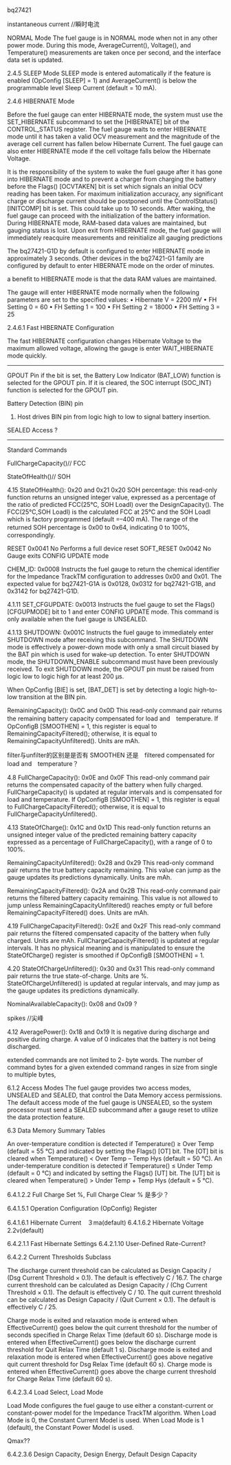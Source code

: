bq27421

instantaneous current //瞬时电流

NORMAL Mode
The fuel gauge is in NORMAL mode when not in any other power mode. During this mode,
AverageCurrent(), Voltage(), and Temperature() measurements are taken once per second, and the
interface data set is updated.


2.4.5 SLEEP Mode
SLEEP mode is entered automatically if the feature is enabled (OpConfig [SLEEP] = 1) and
AverageCurrent() is below the programmable level Sleep Current (default = 10 mA).

2.4.6 HIBERNATE Mode

Before the fuel gauge can enter HIBERNATE mode, the system must use the SET_HIBERNATE
subcommand to set the [HIBERNATE] bit of the CONTROL_STATUS register. The fuel gauge waits to
enter HIBERNATE mode until it has taken a valid OCV measurement and the magnitude of the average
cell current has fallen below Hibernate Current. The fuel gauge can also enter HIBERNATE mode if the
cell voltage falls below the Hibernate Voltage.

It is the responsibility of the system to wake the fuel gauge after it has gone into HIBERNATE mode and
to prevent a charger from charging the battery before the Flags() [OCVTAKEN] bit is set which signals an
initial OCV reading has been taken. For maximum initialization accuracy, any significant charge or
discharge current should be postponed until the ControlStatus() [INITCOMP] bit is set. This could take up
to 10 seconds. After waking, the fuel gauge can proceed with the initialization of the battery information.
During HIBERNATE mode, RAM-based data values are maintained, but gauging status is lost. Upon exit
from HIBERNATE mode, the fuel gauge will immediately reacquire measurements and reinitialize all
gauging predictions


The bq27421-G1D by default is configured to enter HIBERNATE mode in approximately 3 seconds. Other
devices in the bq27421-G1 family are configured by default to enter HIBERNATE mode on the order of
minutes.

a benefit to HIBERNATE mode is that the data RAM values are maintained.

The gauge will enter HIBERNATE mode normally when the following parameters are set to the specified
values:
• Hibernate V = 2200 mV
• FH Setting 0 = 60
• FH Setting 1 = 100
• FH Setting 2 = 18000
• FH Setting 3 = 25

2.4.6.1
Fast HIBERNATE Configuration

The fast HIBERNATE configuration changes Hibernate Voltage to the maximum allowed voltage,
allowing the gauge is enter WAIT_HIBERNATE mode quickly. 



---------
GPOUT Pin
if the bit is set, the Battery
Low Indicator (BAT_LOW) function is selected for the GPOUT pin. If it is cleared, the SOC interrupt
(SOC_INT) function is selected for the GPOUT pin.

Battery Detection (BIN) pin

1) Host drives BIN pin from logic high to low to signal
battery insertion.


SEALED Access ?

--------------------------------
Standard Commands

FullChargeCapacity()// FCC

StateOfHealth()// SOH

4.15 StateOfHealth(): 0x20 and 0x21
0x20 SOH percentage: this read-only function returns an unsigned integer value, expressed as a
percentage of the ratio of predicted FCC(25°C, SOH LoadI) over the DesignCapacity(). 
The FCC(25°C,SOH LoadI) is the calculated FCC at 25°C and the SOH LoadI which is factory programmed (default =–400 mA). 
The range of the returned SOH percentage is 0x00 to 0x64, indicating 0 to 100%,　correspondingly.


RESET 0x0041 No Performs a full device reset
SOFT_RESET 0x0042 No Gauge exits CONFIG UPDATE mode

CHEM_ID: 0x0008
Instructs the fuel gauge to return the chemical identifier for the Impedance TrackTM configuration to
addresses 0x00 and 0x01. The expected value for bq27421-G1A is 0x0128, 0x0312 for bq27421-G1B,
and 0x3142 for bq27421-G1D.

4.1.11 SET_CFGUPDATE: 0x0013
Instructs the fuel gauge to set the Flags() [CFGUPMODE] bit to 1 and enter CONFIG UPDATE mode. This
command is only available when the fuel gauge is UNSEALED.

4.1.13 SHUTDOWN: 0x001C
Instructs the fuel gauge to immediately enter SHUTDOWN mode after receiving this subcommand. The
SHUTDOWN mode is effectively a power-down mode with only a small circuit biased by the BAT pin
which is used for wake-up detection. To enter SHUTDOWN mode, the SHUTDOWN_ENABLE
subcommand must have been previously received. To exit SHUTDOWN mode, the GPOUT pin must be
raised from logic low to logic high for at least 200 μs.


When OpConfig [BIE] is set, [BAT_DET] is set by detecting a logic
high-to-low transition at the BIN pin.

RemainingCapacity(): 0x0C and 0x0D
This read-only command pair returns the remaining battery capacity compensated for load and　temperature. 
If OpConfigB [SMOOTHEN] = 1, this register is equal to RemainingCapacityFiltered();
otherwise, it is equal to RemainingCapacityUnfiltered(). Units are mAh.

filter与unfilter的区别是是否有 SMOOTHEN 还是　filtered compensated for load and　temperature？

4.8
FullChargeCapacity(): 0x0E and 0x0F
This read-only command pair returns the compensated capacity of the battery when fully charged.
FullChargeCapacity() is updated at regular intervals and is compensated for load and temperature. If
OpConfigB [SMOOTHEN] = 1, this register is equal to FullChargeCapacityFiltered(); otherwise, it is equal
to FullChargeCapacityUnfiltered().

4.13 StateOfCharge(): 0x1C and 0x1D
This read-only function returns an unsigned integer value of the predicted remaining battery capacity
expressed as a percentage of FullChargeCapacity(), with a range of 0 to 100%.

RemainingCapacityUnfiltered(): 0x28 and 0x29
This read-only command pair returns the true battery capacity remaining. This value can jump as the
gauge updates its predictions dynamically. Units are mAh.

RemainingCapacityFiltered(): 0x2A and 0x2B
This read-only command pair returns the filtered battery capacity remaining. This value is not allowed to
jump unless RemainingCapacityUnfiltered() reaches empty or full before RemainingCapacityFiltered()
does. Units are mAh.

4.19 FullChargeCapacityFiltered(): 0x2E and 0x2F
This read-only command pair returns the filtered compensated capacity of the battery when fully charged.
Units are mAh. FullChargeCapacityFiltered() is updated at regular intervals. It has no physical meaning
and is manipulated to ensure the StateOfCharge() register is smoothed if OpConfigB [SMOOTHEN] = 1.

4.20 StateOfChargeUnfiltered(): 0x30 and 0x31
This read-only command pair returns the true state-of-charge. Units are %. StateOfChargeUnfiltered() is
updated at regular intervals, and may jump as the gauge updates its predictions dynamically.


NominalAvailableCapacity(): 0x08 and 0x09 ?

spikes //尖峰

4.12 AveragePower(): 0x18 and 0x19
It is negative during discharge and positive during charge. A value of 0
indicates that the battery is not being discharged.



extended commands are not limited to 2-
byte words. The number of command bytes for a given extended command ranges in size from single to
multiple bytes,


6.1.2 Access Modes
The fuel gauge provides two access modes, UNSEALED and SEALED, that control the Data Memory
access permissions. The default access mode of the fuel gauge is UNSEALED, so the system processor
must send a SEALED subcommand after a gauge reset to utilize the data protection feature.


6.3 Data Memory Summary Tables


An over-temperature condition is detected if Temperature() ≥ Over Temp (default = 55 °C) and indicated
by setting the Flags() [OT] bit. The [OT] bit is cleared when Temperature() < Over Temp – Temp Hys
(default = 50 °C).
An under-temperature condition is detected if Temperature() ≤ Under Temp (default = 0 °C) and indicated
by setting the Flags() [UT] bit. The [UT] bit is cleared when Temperature() > Under Temp + Temp Hys
(default = 5 °C).


6.4.1.2.2 Full Charge Set %, Full Charge Clear % 是多少？

6.4.1.5.1 Operation Configuration (OpConfig) Register

6.4.1.6.1 Hibernate Current　３ma(default)
6.4.1.6.2 Hibernate Voltage 2.2v(default)

6.4.2.1.1 Fast Hibernate Settings
6.4.2.1.10 User-Defined Rate-Current?


6.4.2.2
Current Thresholds Subclass

The discharge current threshold can be calculated as Design Capacity / (Dsg Current Threshold × 0.1).
The default is effectively C / 16.7.
The charge current threshold can be calculated as Design Capacity / (Chg Current Threshold × 0.1).
The default is effectively C / 10.
The quit current threshold can be calculated as Design Capacity / (Quit Current × 0.1). The default is
effectively C / 25.

Charge mode is exited and relaxation mode is entered when EffectiveCurrent() goes below the quit
current threshold for the number of seconds specified in Charge Relax Time (default 60 s). Discharge
mode is entered when EffectiveCurrent() goes below the discharge current threshold for Quit Relax Time
(default 1 s). Discharge mode is exited and relaxation mode is entered when EffectiveCurrent() goes
above negative quit current threshold for Dsg Relax Time (default 60 s). Charge mode is entered when
EffectiveCurrent() goes above the charge current threshold for Charge Relax Time (default 60 s).


6.4.2.3.4 Load Select, Load Mode

Load Mode configures the fuel gauge to use either a constant-current or constant-power model for the
Impedance TrackTM algorithm. When Load Mode is 0, the Constant Current Model is used. When Load
Mode is 1 (default), the Constant Power Model is used.

Qmax??

6.4.2.3.6 Design Capacity, Design Energy, Default Design Capacity
